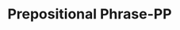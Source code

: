 ---
title: "Prepositional Phrase-PP"

categories: ['']

tags: ['prepositional', 'phrase', 'pp']

arabic: ['مركب حرفي', 'جملة الجار والمجرور']

publishers: ['مقدمة في حوسبة اللغة العربية']

types: "word"

slug: ""
---